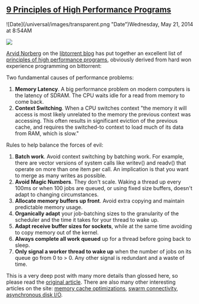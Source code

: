 ## [9 Principles of High Performance Programs](/blog/2014/5/21/9-principles-of-high-performance-programs.html)

<div class="journal-entry-tag journal-entry-tag-post-title"><span class="posted-on">![Date](/universal/images/transparent.png "Date")Wednesday, May 21, 2014 at 8:54AM</span></div>

<div class="body">

![](https://farm6.staticflickr.com/5036/14028263590_848c224784_n.jpg)

[Arvid Norberg](http://www.linkedin.com/pub/arvid-norberg/2/977/ab8) on the [libtorrent blog](http://blog.libtorrent.org/) has put together an excellent list of [principles of high performance programs](http://blog.libtorrent.org/2012/12/principles-of-high-performance-programs/), obviously derived from hard won experience programming on bittorrent:

Two fundamental causes of performance problems:

1.  **Memory Latency**. A big performance problem on modern computers is the latency of SDRAM. The CPU waits idle for a read from memory to come back.
2.  **Context Switching**. When a CPU switches context "the memory it will access is most likely unrelated to the memory the previous context was accessing. This often results in significant eviction of the previous cache, and requires the switched-to context to load much of its data from RAM, which is slow."

Rules to help balance the forces of evil:

1.  **Batch work**. Avoid context switching by batching work. For example, there are vector versions of system calls like writev() and readv() that operate on more than one item per call. An implication is that you want to merge as many writes as possible.
2.  **Avoid Magic Numbers**. They don't scale. Waking a thread up every 100ms or when 100 jobs are queued, or using fixed size buffers, doesn't adapt to changing circumstances.
3.  **Allocate memory buffers up front**. Avoid extra copying and maintain predictable memory usage.
4.  **Organically adapt** your job-batching sizes to the granularity of the scheduler and the time it takes for your thread to wake up.
5.  **Adapt receive buffer sizes for sockets**, while at the same time avoiding to copy memory out of the kernel.
6.  **Always complete all work queued** up for a thread before going back to sleep.
7.  **Only signal a worker thread to wake up** when the number of jobs on its queue go from 0 to > 0\. Any other signal is redundant and a waste of time.

This is a very deep post with many more details than glossed here, so please read the [original article](http://blog.libtorrent.org/2012/12/principles-of-high-performance-programs/). There are also many other interesting articles on the site: [memory cache optimizations](http://blog.libtorrent.org/2013/12/memory-cache-optimizations/), [swarm connectivity](http://blog.libtorrent.org/2012/12/swarm-connectivity/), [asynchronous disk I/O](http://blog.libtorrent.org/2012/10/asynchronous-disk-io/).

</div>